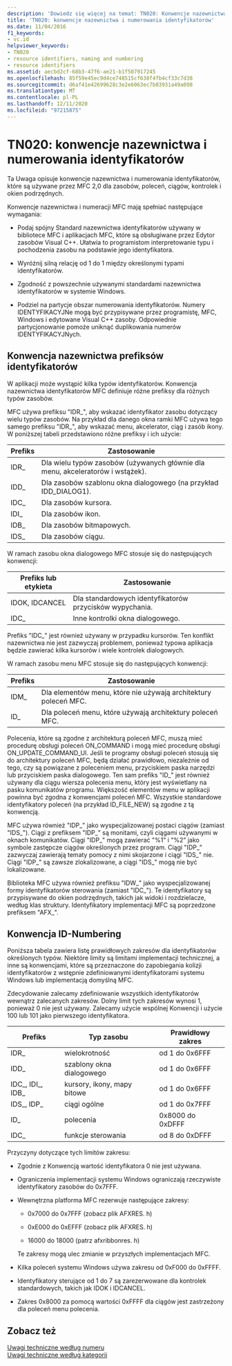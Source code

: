 ```yaml
---
description: 'Dowiedz się więcej na temat: TN020: Konwencje nazewnictwa i numerowania identyfikatorów'
title: 'TN020: konwencje nazewnictwa i numerowania identyfikatorów'
ms.date: 11/04/2016
f1_keywords:
- vc.id
helpviewer_keywords:
- TN020
- resource identifiers, naming and numbering
- resource identifiers
ms.assetid: aecbd2cf-68b3-47f6-ae21-b1f507917245
ms.openlocfilehash: 85f59e45ec9d4ce748515cf638f4fb4cf33c7d38
ms.sourcegitcommit: d6af41e42699628c3e2e6063ec7b03931a49a098
ms.translationtype: MT
ms.contentlocale: pl-PL
ms.lasthandoff: 12/11/2020
ms.locfileid: "97215875"
---
```

# <a name="tn020-id-naming-and-numbering-conventions"></a>TN020: konwencje nazewnictwa i numerowania identyfikatorów

Ta Uwaga opisuje konwencje nazewnictwa i numerowania identyfikatorów, które są używane przez MFC 2,0 dla zasobów, poleceń, ciągów, kontrolek i okien podrzędnych.

Konwencje nazewnictwa i numeracji MFC mają spełniać następujące wymagania:

- Podaj spójny Standard nazewnictwa identyfikatorów używany w bibliotece MFC i aplikacjach MFC, które są obsługiwane przez Edytor zasobów Visual C++. Ułatwia to programistom interpretowanie typu i pochodzenia zasobu na podstawie jego identyfikatora.

- Wyróżnij silną relację od 1 do 1 między określonymi typami identyfikatorów.

- Zgodność z powszechnie używanymi standardami nazewnictwa identyfikatorów w systemie Windows.

- Podziel na partycje obszar numerowania identyfikatorów. Numery IDENTYFIKACYJNe mogą być przypisywane przez programistę, MFC, Windows i edytowane Visual C++ zasoby. Odpowiednie partycjonowanie pomoże uniknąć duplikowania numerów IDENTYFIKACYJNych.

## <a name="the-id-prefix-naming-convention"></a>Konwencja nazewnictwa prefiksów identyfikatorów

W aplikacji może wystąpić kilka typów identyfikatorów. Konwencja nazewnictwa identyfikatorów MFC definiuje różne prefiksy dla różnych typów zasobów.

MFC używa prefiksu "IDR_", aby wskazać identyfikator zasobu dotyczący wielu typów zasobów. Na przykład dla danego okna ramki MFC używa tego samego prefiksu "IDR_", aby wskazać menu, akcelerator, ciąg i zasób ikony. W poniższej tabeli przedstawiono różne prefiksy i ich użycie:

|Prefiks|Zastosowanie|
|------------|---------|
|IDR_|Dla wielu typów zasobów (używanych głównie dla menu, akceleratorów i wstążek).|
|IDD_|Dla zasobów szablonu okna dialogowego (na przykład IDD_DIALOG1).|
|IDC_|Dla zasobów kursora.|
|IDI_|Dla zasobów ikon.|
|IDB_|Dla zasobów bitmapowych.|
|IDS_|Dla zasobów ciągu.|

W ramach zasobu okna dialogowego MFC stosuje się do następujących konwencji:

|Prefiks lub etykieta|Zastosowanie|
|---------------------|---------|
|IDOK, IDCANCEL|Dla standardowych identyfikatorów przycisków wypychania.|
|IDC_|Inne kontrolki okna dialogowego.|

Prefiks "IDC_" jest również używany w przypadku kursorów. Ten konflikt nazewnictwa nie jest zazwyczaj problemem, ponieważ typowa aplikacja będzie zawierać kilka kursorów i wiele kontrolek dialogowych.

W ramach zasobu menu MFC stosuje się do następujących konwencji:

|Prefiks|Zastosowanie|
|------------|---------|
|IDM_|Dla elementów menu, które nie używają architektury poleceń MFC.|
|ID_|Dla poleceń menu, które używają architektury poleceń MFC.|

Polecenia, które są zgodne z architekturą poleceń MFC, muszą mieć procedurę obsługi poleceń ON_COMMAND i mogą mieć procedurę obsługi ON_UPDATE_COMMAND_UI. Jeśli te programy obsługi poleceń stosują się do architektury poleceń MFC, będą działać prawidłowo, niezależnie od tego, czy są powiązane z poleceniem menu, przyciskiem paska narzędzi lub przyciskiem paska dialogowego. Ten sam prefiks "ID_" jest również używany dla ciągu wiersza polecenia menu, który jest wyświetlany na pasku komunikatów programu. Większość elementów menu w aplikacji powinna być zgodna z konwencjami poleceń MFC. Wszystkie standardowe identyfikatory poleceń (na przykład ID_FILE_NEW) są zgodne z tą konwencją.

MFC używa również "IDP_" jako wyspecjalizowanej postaci ciągów (zamiast "IDS_"). Ciągi z prefiksem "IDP_" są monitami, czyli ciągami używanymi w oknach komunikatów. Ciągi "IDP_" mogą zawierać "%1" i "%2" jako symbole zastępcze ciągów określonych przez program. Ciągi "IDP_" zazwyczaj zawierają tematy pomocy z nimi skojarzone i ciągi "IDS_" nie. Ciągi "IDP_" są zawsze zlokalizowane, a ciągi "IDS_" mogą nie być lokalizowane.

Biblioteka MFC używa również prefiksu "IDW_" jako wyspecjalizowanej formy identyfikatorów sterowania (zamiast "IDC_"). Te identyfikatory są przypisywane do okien podrzędnych, takich jak widoki i rozdzielacze, według klas struktury. Identyfikatory implementacji MFC są poprzedzone prefiksem "AFX_".

## <a name="the-id-numbering-convention"></a>Konwencja ID-Numbering

Poniższa tabela zawiera listę prawidłowych zakresów dla identyfikatorów określonych typów. Niektóre limity są limitami implementacji technicznej, a inne są konwencjami, które są przeznaczone do zapobiegania kolizji identyfikatorów z wstępnie zdefiniowanymi identyfikatorami systemu Windows lub implementacją domyślną MFC.

Zdecydowanie zalecamy zdefiniowanie wszystkich identyfikatorów wewnątrz zalecanych zakresów. Dolny limit tych zakresów wynosi 1, ponieważ 0 nie jest używany. Zalecamy użycie wspólnej Konwencji i użycie 100 lub 101 jako pierwszego identyfikatora.

|Prefiks|Typ zasobu|Prawidłowy zakres|
|------------|-------------------|-----------------|
|IDR_|wielokrotność|od 1 do 0x6FFF|
|IDD_|szablony okna dialogowego|od 1 do 0x6FFF|
|IDC_, IDI_, IDB_|kursory, ikony, mapy bitowe|od 1 do 0x6FFF|
|IDS_, IDP_|ciągi ogólne|od 1 do 0x7FFF|
|ID_|polecenia|0x8000 do 0xDFFF|
|IDC_|funkcje sterowania|od 8 do 0xDFFF|

Przyczyny dotyczące tych limitów zakresu:

- Zgodnie z Konwencją wartość identyfikatora 0 nie jest używana.

- Ograniczenia implementacji systemu Windows ograniczają rzeczywiste identyfikatory zasobów do 0x7FFF.

- Wewnętrzna platforma MFC rezerwuje następujące zakresy:

  - 0x7000 do 0x7FFF (zobacz plik AFXRES. h)

  - 0xE000 do 0xEFFF (zobacz plik AFXRES. h)

  - 16000 do 18000 (patrz afxribbonres. h)

  Te zakresy mogą ulec zmianie w przyszłych implementacjach MFC.

- Kilka poleceń systemu Windows używa zakresu od 0xF000 do 0xFFFF.

- Identyfikatory sterujące od 1 do 7 są zarezerwowane dla kontrolek standardowych, takich jak IDOK i IDCANCEL.

- Zakres 0x8000 za pomocą wartości 0xFFFF dla ciągów jest zastrzeżony dla poleceń menu polecenia.

## <a name="see-also"></a>Zobacz też

[Uwagi techniczne według numeru](../mfc/technical-notes-by-number.md)<br/>
[Uwagi techniczne według kategorii](../mfc/technical-notes-by-category.md)

